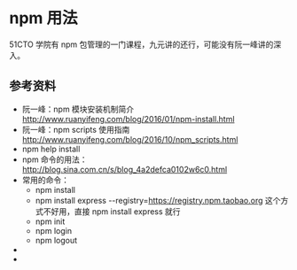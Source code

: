 # npm 用法

51CTO 学院有 npm 包管理的一门课程，九元讲的还行，可能没有阮一峰讲的深入。

## 参考资料

- 阮一峰：npm 模块安装机制简介  
  http://www.ruanyifeng.com/blog/2016/01/npm-install.html  
- 阮一峰：npm scripts 使用指南  
  http://www.ruanyifeng.com/blog/2016/10/npm_scripts.html  
- npm help install  
- npm 命令的用法：
  http://blog.sina.com.cn/s/blog_4a2defca0102w6c0.html
- 常用的命令：
  - npm install  
  - npm install express --registry=https://registry.npm.taobao.org 这个方式不好用，直接 npm install express 就行
  - npm init  
  - npm login  
  - npm logout  
- 
- 